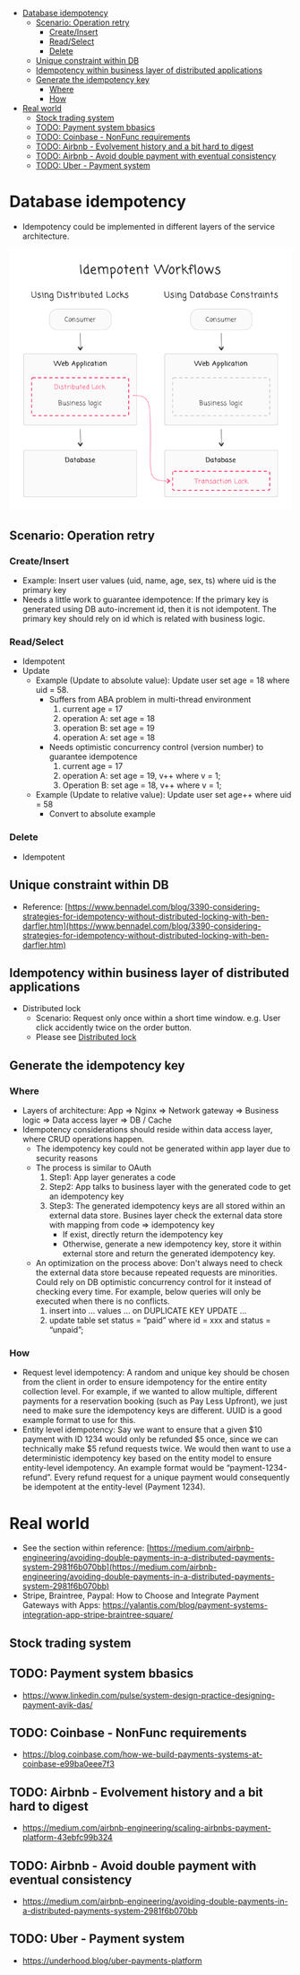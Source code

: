 - [Database idempotency](#database-idempotency)
  - [Scenario: Operation retry](#scenario-operation-retry)
    - [Create/Insert](#createinsert)
    - [Read/Select](#readselect)
    - [Delete](#delete)
  - [Unique constraint within DB](#unique-constraint-within-db)
  - [Idempotency within business layer of distributed applications](#idempotency-within-business-layer-of-distributed-applications)
  - [Generate the idempotency key](#generate-the-idempotency-key)
    - [Where](#where)
    - [How](#how)
- [Real world](#real-world)
  - [Stock trading system](#stock-trading-system)
  - [TODO: Payment system bbasics](#todo-payment-system-bbasics)
  - [TODO: Coinbase - NonFunc requirements](#todo-coinbase---nonfunc-requirements)
  - [TODO: Airbnb - Evolvement history and a bit hard to digest](#todo-airbnb---evolvement-history-and-a-bit-hard-to-digest)
  - [TODO: Airbnb - Avoid double payment with eventual consistency](#todo-airbnb---avoid-double-payment-with-eventual-consistency)
  - [TODO: Uber - Payment system](#todo-uber---payment-system)

# Database idempotency

* Idempotency could be implemented in different layers of the service architecture.

![Idempotency approaches](.gitbook/assets/idempotent_implementation.png)

## Scenario: Operation retry

### Create/Insert

* Example: Insert user values (uid, name, age, sex, ts) where uid is the primary key
* Needs a little work to guarantee idempotence: If the primary key is generated using DB auto-increment id, then it is not idempotent. The primary key should rely on id which is related with business logic.

### Read/Select

* Idempotent
* Update
  * Example (Update to absolute value): Update user set age = 18 where uid = 58.
    * Suffers from ABA problem in multi-thread environment
      1. current age = 17
      2. operation A: set age = 18
      3. operation B: set age = 19
      4. operation A: set age = 18
    * Needs optimistic concurrency control (version number) to guarantee idempotence
      1. current age = 17
      2. operation A: set age = 19, v++ where v = 1;
      3. Operation B: set age = 18, v++ where v = 1;
  * Example (Update to relative value): Update user set age++ where uid = 58
    * Convert to absolute example

### Delete

* Idempotent


## Unique constraint within DB

* Reference: [https://www.bennadel.com/blog/3390-considering-strategies-for-idempotency-without-distributed-locking-with-ben-darfler.htm](https://www.bennadel.com/blog/3390-considering-strategies-for-idempotency-without-distributed-locking-with-ben-darfler.htm)

## Idempotency within business layer of distributed applications

* Distributed lock
  * Scenario: Request only once within a short time window. e.g. User click accidently twice on the order button.
  * Please see [Distributed lock](https://github.com/DreamOfTheRedChamber/system-design-interviews/tree/b195bcc302b505e825a1fbccd26956fa29231553/distributedLock.md)

## Generate the idempotency key

### Where

* Layers of architecture: App => Nginx => Network gateway => Business logic => Data access layer => DB / Cache
* Idempotency considerations should reside within data access layer, where CRUD operations happen.
  * The idempotency key could not be generated within app layer due to security reasons
  * The process is similar to OAuth
    1. Step1: App layer generates a code
    2. Step2: App talks to business layer with the generated code to get an idempotency key
    3. Step3: The generated idempotency keys are all stored within an external data store. Busines layer check the external data store with mapping from code => idempotency key
       * If exist, directly return the idempotency key
       * Otherwise, generate a new idempotency key, store it within external store and return the generated idempotency key.
  * An optimization on the process above: Don't always need to check the external data store because repeated requests are minorities. Could rely on DB optimistic concurrency control for it instead of checking every time. For example, below queries will only be executed when there is no conflicts.
    1. insert into … values … on DUPLICATE KEY UPDATE …
    2. update table set status = “paid” where id = xxx and status = “unpaid”;

### How

* Request level idempotency: A random and unique key should be chosen from the client in order to ensure idempotency for the entire entity collection level. For example, if we wanted to allow multiple, different payments for a reservation booking (such as Pay Less Upfront), we just need to make sure the idempotency keys are different. UUID is a good example format to use for this.
* Entity level idempotency: Say we want to ensure that a given $10 payment with ID 1234 would only be refunded $5 once, since we can technically make $5 refund requests twice. We would then want to use a deterministic idempotency key based on the entity model to ensure entity-level idempotency. An example format would be “payment-1234-refund”. Every refund request for a unique payment would consequently be idempotent at the entity-level (Payment 1234).

# Real world
* See the section within reference: [https://medium.com/airbnb-engineering/avoiding-double-payments-in-a-distributed-payments-system-2981f6b070bb](https://medium.com/airbnb-engineering/avoiding-double-payments-in-a-distributed-payments-system-2981f6b070bb)
* Stripe, Braintree, Paypal: How to Choose and Integrate Payment Gateways with Apps: https://yalantis.com/blog/payment-systems-integration-app-stripe-braintree-square/

## Stock trading system

## TODO: Payment system bbasics
* https://www.linkedin.com/pulse/system-design-practice-designing-payment-avik-das/

## TODO: Coinbase - NonFunc requirements
* https://blog.coinbase.com/how-we-build-payments-systems-at-coinbase-e99ba0eee7f3

## TODO: Airbnb - Evolvement history and a bit hard to digest
* https://medium.com/airbnb-engineering/scaling-airbnbs-payment-platform-43ebfc99b324

## TODO: Airbnb - Avoid double payment with eventual consistency
* https://medium.com/airbnb-engineering/avoiding-double-payments-in-a-distributed-payments-system-2981f6b070bb

## TODO: Uber - Payment system
* https://underhood.blog/uber-payments-platform